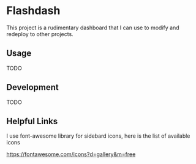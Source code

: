 # Flashdash

This project is a rudimentary dashboard that I can use to modify and redeploy to other projects. 

## Usage

TODO


## Development 

TODO



## Helpful Links

I use font-awesome library for sidebard icons, here is the list of available icons

https://fontawesome.com/icons?d=gallery&m=free